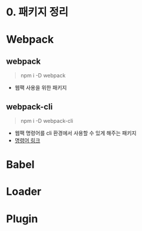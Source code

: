 # 0. 패키지 정리

# Webpack

## webpack

> npm i -D webpack

-   웹팩 사용을 위한 패키지

## webpack-cli

> npm i -D webpack-cli

-   웹팩 명령어를 cli 환경에서 사용할 수 있게 해주는 패키지
-   [명령어 링크](https://webpack.js.org/api/cli/#commands)

# Babel

# Loader

# Plugin
